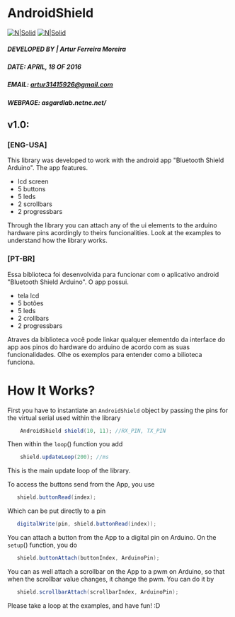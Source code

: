 # AndroidShield


[![N|Solid](https://lh4.googleusercontent.com/dPEu2ge0k_oAxhdiVTJoJg5nqtnxx2IthG1k5Lx-ruvwxiQrpETR5ai7vGYrqf-HKA8U3iLwDJJ0b9I=w1366-h629)](https://play.google.com/store/apps/details?id=com.blackbode.sigma.bluetoothshieldsimpleio)   [![N|Solid](https://lh4.googleusercontent.com/W-Le1cqMnig1JuaAnGIZS1Tyzq7WZq7Nj2YnvEYch2e8S8FR7q3nWAFz-l1QpkOs2VRfqaIp-mQpM10=w1366-h678)](https://www.instagram.com/artur31415926/)



##### DEVELOPED BY | Artur Ferreira Moreira
##### DATE:           APRIL, 18 OF 2016
##### EMAIL:          artur31415926@gmail.com
##### WEBPAGE:        asgardlab.netne.net/

## v1.0:
### [ENG-USA]
This library was developed to work with the android app "Bluetooth Shield Arduino".
The app features.

  - lcd screen
  - 5 buttons
  - 5 leds
  - 2 scrollbars
  - 2 progressbars

Through the library you can attach any of the ui elements to the arduino hardware pins acordingly to theirs funcionalities.
Look at the examples to understand how the library works.

### [PT-BR]
Essa biblioteca foi desenvolvida para funcionar com o aplicativo android "Bluetooth Shield Arduino".
O app possui.
  - tela lcd
  - 5 botões
  - 5 leds
  - 2 crollbars 
  - 2 progressbars
  

Atraves da biblioteca você pode linkar qualquer elementdo da interface do app aos pinos do hardware do arduino de acordo com as suas funcionalidades.
Olhe os exemplos para entender como a bilioteca funciona.
        
        
# How It Works?

First you have to instantiate an `AndroidShield` object by passing the pins for the virtual serial used within the library
  
```java
    AndroidShield shield(10, 11); //RX_PIN, TX_PIN
```

Then within the `loop`() function you add

```java
    shield.updateLoop(200); //ms 
```

This is the main update loop of the library.


To access the buttons send from the App, you use

```java
   shield.buttonRead(index);
```

Which can be put directly to a pin

```java
   digitalWrite(pin, shield.buttonRead(index));
```


You can attach a button from the App to a digital pin on Arduino. On the `setup`() function, you do

```java
   shield.buttonAttach(buttonIndex, ArduinoPin);
```

You can as well attach a scrollbar on the App to a pwm on Arduino, so that when the scrollbar value changes, it change the pwm. You can do it by

```java
   shield.scrollbarAttach(scrollbarIndex, ArduinoPin);
```


Please take a loop at the examples, and have fun! :D 


[//]: # (These are reference links used in the body of this note and get stripped out when the markdown processor does its job. There is no need to format nicely because it shouldn't be seen. Thanks SO - http://stackoverflow.com/questions/4823468/store-comments-in-markdown-syntax)


   [dill]: <https://github.com/joemccann/dillinger>
   [git-repo-url]: <https://github.com/joemccann/dillinger.git>
   [john gruber]: <http://daringfireball.net>
   [df1]: <http://daringfireball.net/projects/markdown/>
   [markdown-it]: <https://github.com/markdown-it/markdown-it>
   [Ace Editor]: <http://ace.ajax.org>
   [node.js]: <http://nodejs.org>
   [Twitter Bootstrap]: <http://twitter.github.com/bootstrap/>
   [jQuery]: <http://jquery.com>
   [@tjholowaychuk]: <http://twitter.com/tjholowaychuk>
   [express]: <http://expressjs.com>
   [AngularJS]: <http://angularjs.org>
   [Gulp]: <http://gulpjs.com>

   [PlDb]: <https://github.com/joemccann/dillinger/tree/master/plugins/dropbox/README.md>
   [PlGh]: <https://github.com/joemccann/dillinger/tree/master/plugins/github/README.md>
   [PlGd]: <https://github.com/joemccann/dillinger/tree/master/plugins/googledrive/README.md>
   [PlOd]: <https://github.com/joemccann/dillinger/tree/master/plugins/onedrive/README.md>
   [PlMe]: <https://github.com/joemccann/dillinger/tree/master/plugins/medium/README.md>
   [PlGa]: <https://github.com/RahulHP/dillinger/blob/master/plugins/googleanalytics/README.md>
